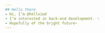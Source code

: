 ```yaml
---
## Hello there
- Hi, I’m @hellxiwd
- I’m interested in back-end development. ✨
- Hopefully of the bright future~
---
```


<!---
hellxiwd/hellxiwd is a ✨ special ✨ repository because its `README.md` (this file) appears on your GitHub profile.
You can click the Preview link to take a look at your changes.
--->
